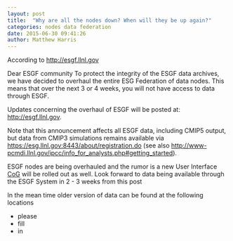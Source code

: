 ```yaml
---
layout: post
title:  "Why are all the nodes down? When will they be up again?"
categories: nodes data federation
date: 2015-06-30 09:41:26
author: Matthew Harris
---
```


According to http://esgf.llnl.gov

Dear ESGF community
To protect the integrity of the ESGF data archives, we have decided to overhaul the entire ESG Federation of data nodes. This means that over the next 3 or 4 weeks, you will not have access to data through ESGF.

Updates concerning the overhaul of ESGF will be posted at: http://esgf.llnl.gov.

Note that this announcement affects all ESGF data, including CMIP5 output, but data from CMIP3 simulations remains available via https://esg.llnl.gov:8443/about/registration.do (see also http://www-pcmdi.llnl.gov/ipcc/info_for_analysts.php#getting_started).

ESGF nodes are being overhauled and the rumor is a new User Interface
[CoG](http://earthsystemcog.org) will be rolled out as well. Look
forward to data being available through the ESGF System in 2 - 3 weeks
from this post

In the mean time older version of data can be found at the following
locations

* please
* fill 
* in
